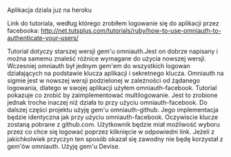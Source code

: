 Aplikacja dziala juz na heroku

Link do tutoriala, według którego zrobiłem logowanie się do aplikacji przez facebooka:
http://net.tutsplus.com/tutorials/ruby/how-to-use-omniauth-to-authenticate-your-users/

Tutorial dotyczy starszej wersji gem'u omniauth.Jest on dobrze napisany i można samemu znaleść różnice wymagane do użycia nowszej wersji.
Wczesniej omniauth był jednym gem'em do wszystkich logowan działających na podstawie klucza aplikacji i sekretnego klucza.
Omniauth na sigmie jest w nowszej wersji podzielonej w zależności od żądanego logowania, dlatego w swojej aplikacji użyłem omniauth-facebook. 
Tutorial pokazuje co zrobić by zaimplementować multilogowanie. Jest to zrobione jednak troche inaczej niż działa to przy użyciu omniauth-facebook.
Do dalszej części projektu użyję gem'u omniauth-github. Jego implementacja będzie identyczna jak przy użyciu omniauth-facebook. 
Oczywiscie klucze zostaną pobrane z github.com. Użytkownik będzie miał możliwość wyboru przez co chce się logować poprzez kliknięcie w odpowiedni link.
Jeżeli z jakichkolwiek przyczyn ten sposób okazał się zawodny nie będę korzystał z gem'ów omniauth. Użyję gem'u Devise.
